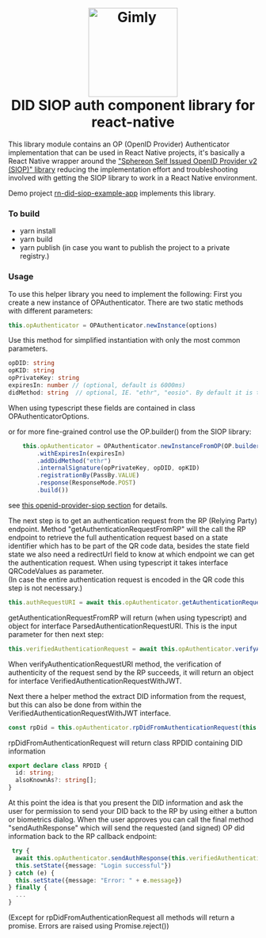 <h1 align="center">
  <br>
  <a href="https://www.gimly.io/"><img src="https://avatars.githubusercontent.com/u/64525639?s=200&v=4" alt="Gimly" width="180"></a>
  <br>DID SIOP auth component library for react-native 
  <br>
</h1>

This library module contains an OP (OpenID Provider) Authenticator implementation that can be used in React Native projects,
it's basically a React Native wrapper around the ["Sphereon Self Issued OpenID Provider v2 (SIOP)" library](https://github.com/Sphereon-Opensource/did-auth-siop) 
reducing the implementation effort and troubleshooting involved with getting the SIOP library to work in a React Native environment. 

Demo project [rn-did-siop-example-app](https://github.com/Sphereon-OpenSource/rn-did-siop-example-app) implements this library.

### To build

- yarn install
- yarn build
- yarn publish (in case you want to publish the project to a private registry.)

### Usage
To use this helper library you need to implement the following:
First you create a new instance of OPAuthenticator. There are two static methods with different parameters:
```typescript
this.opAuthenticator = OPAuthenticator.newInstance(options)
```
Use this method for simplified instantiation with only the most common parameters.

````typescript
opDID: string
opKID: string
opPrivateKey: string
expiresIn: number // (optional, default is 6000ms) 
didMethod: string  // optional, IE. "ethr", "eosio". By default it is taken from the authentication requests did_methods_supported
````
When using typescript these fields are contained in class OPAuthenticatorOptions. 

or for more fine-grained control use the OP.builder() from the SIOP library:
````typescript
    this.opAuthenticator = OPAuthenticator.newInstanceFromOP(OP.builder()
        .withExpiresIn(expiresIn)
        .addDidMethod("ethr")
        .internalSignature(opPrivateKey, opDID, opKID)
        .registrationBy(PassBy.VALUE)
        .response(ResponseMode.POST)
        .build())
````
see [this openid-provider-siop section](https://github.com/Sphereon-Opensource/did-auth-siop#openid-provider-siop) for details.

The next step is to get an authentication request from the RP (Relying Party) endpoint. Method "getAuthenticationRequestFromRP" will the call the RP endpoint to 
retrieve the full authentication request based on a state identifier which has to be part of the QR code data, 
besides the state field state we also need a redirectUrl field to know at which endpoint we can get the authentication request. 
When using typescript it takes interface QRCodeValues as parameter.  
(In case the entire authentication request is encoded in the QR code this step is not necessary.)  
````typescript
this.authRequestURI = await this.opAuthenticator.getAuthenticationRequestFromRP(qrContent as QRCodeValues)
````
getAuthenticationRequestFromRP will return (when using typescript) and object for interface ParsedAuthenticationRequestURI. This is the input parameter for then next step:

````typescript
this.verifiedAuthenticationRequest = await this.opAuthenticator.verifyAuthenticationRequestURI(this.authRequestURI)
````

When verifyAuthenticationRequestURI method, the verification of authenticity of the request send by the RP succeeds, 
it will return an object for interface VerifiedAuthenticationRequestWithJWT.

Next there a helper method the extract DID information from the request, but this can also be done from within the VerifiedAuthenticationRequestWithJWT interface.

````typescript
const rpDid = this.opAuthenticator.rpDidFromAuthenticationRequest(this.verifiedAuthenticationRequest)
````
rpDidFromAuthenticationRequest will return class RPDID containing DID information

````typescript
export declare class RPDID {
  id: string;
  alsoKnownAs?: string[];
}
````

At this point the idea is that you present the DID information and ask the user for permission to send your DID back to the RP by using either a button or biometrics dialog.
When the user approves you can call the final method "sendAuthResponse" which will send the requested (and signed) OP did information back to the RP callback endpoint:
````typescript
 try {
  await this.opAuthenticator.sendAuthResponse(this.verifiedAuthenticationRequest as VerifiedAuthenticationRequestWithJWT)
  this.setState({message: "Login successful"})
} catch (e) {
  this.setState({message: "Error: " + e.message})
} finally {
  ...
}
````
(Except for rpDidFromAuthenticationRequest all methods will return a promise. Errors are raised using Promise.reject())
